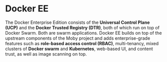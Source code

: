 # Docker EE

The Docker Enterprise Edition consists of the **Universal Control Plane (UCP)** and the **Docker Trusted Registry (DTR)**, both of which run on top of Docker Swarm. Both are swarm applications. Docker EE builds on top of the upstream components of the Moby project and adds enterprise-grade features such as **role-based access control (RBAC)**, multi-tenancy, mixed clusters of **Docker swarm** and **Kubernetes**, web-based UI, and content trust, as well as image scanning on top.


